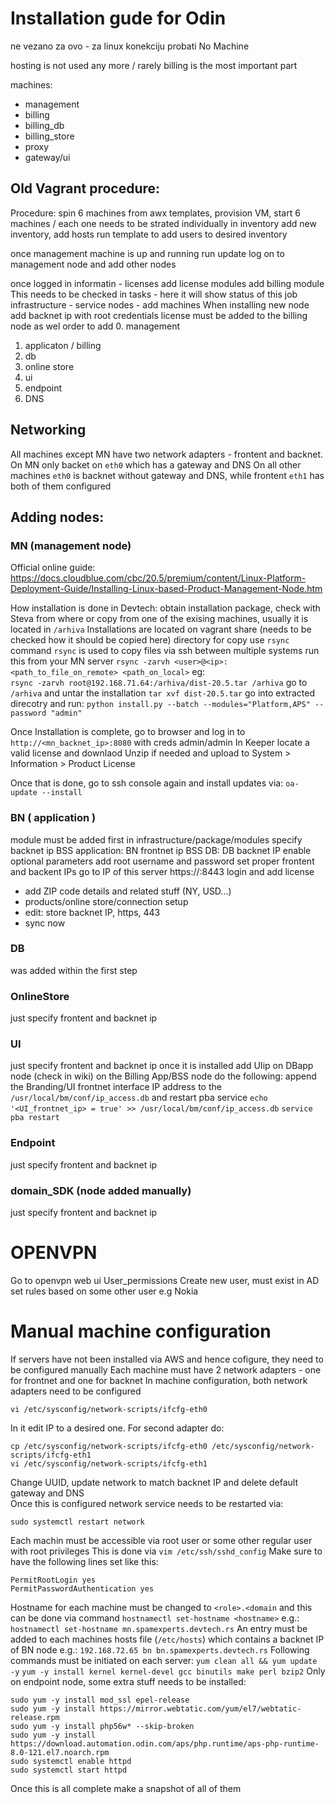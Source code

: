 # Installation gude for Odin

ne vezano za ovo - za linux konekciju probati No Machine

hosting is not used any more / rarely
billing is the most important part

machines:
- management
- billing
- billing_db
- billing_store
- proxy
- gateway/ui

## Old Vagrant procedure:

Procedure:
spin 6 machines from awx
templates, 
provision  VM, 
start 6 machines / each one needs to be strated individually
in inventory add new inventory, add hosts
run template to add users to desired inventory

once management machine is up and running
run update
log on to management node and add other nodes


once logged in
informatin - licenses add license
modules
add billing module
This needs to be checked in tasks - here it will show status of this job
infrastructure - service nodes - add machines
When installing new node add backnet ip with root credentials
license must be added to the billing node as wel
order to add
0. management
1. applicaton / billing
2. db
3. online store
4. ui
5. endpoint
6. DNS


## Networking

All machines except MN have two network adapters - frontent and backnet. 
On MN only backet on `eth0` which has a gateway and DNS
On all other machines `eth0` is backnet without gateway and DNS, while frontent `eth1` has both of them configured


## Adding nodes:

### MN (management node)

Official online guide:
https://docs.cloudblue.com/cbc/20.5/premium/content/Linux-Platform-Deployment-Guide/Installing-Linux-based-Product-Management-Node.htm

How installation is done in Devtech:
obtain installation package, check with Steva from where or copy from one of the exising machines, usually it is located in `/arhiva`
Installations are located on vagrant share (needs to be checked how it should be copied here)
directory
for copy use `rsync` command
`rsync` is used to copy files via ssh between multiple systems
run this from your MN server
`rsync -zarvh <user>@<ip>:<path_to_file_on_remote> <path_on_local>`
eg:  
`rsync -zarvh root@192.168.71.64:/arhiva/dist-20.5.tar /arhiva`
go to `/arhiva` and untar the installation
`tar xvf dist-20.5.tar`
go into extracted direcotry and run:
`python install.py --batch --modules="Platform,APS" --password "admin"`

Once Installation is complete, go to browser and log in to `http://<mn_backnet_ip>:8080` with creds admin/admin
In Keeper locate a valid license and downlaod
Unzip if needed and upload to  System > Information > Product License

Once that is done, go to ssh console again and install updates via:
`oa-update --install`

### BN ( application )

module must be added first in infrastructure/package/modules
specify backnet ip
BSS application: BN frontnet ip
BSS DB: DB backnet IP
enable optional parameters
add root username and password
set proper frontent and backent IPs
go to IP of this server https://<ip>:8443 login and add license
- add ZIP code details and related stuff (NY, USD...)
- products/online store/connection setup
- edit: store backnet IP, https, 443
- sync now

### DB

was added within the first step

### OnlineStore

just specify frontent and backnet ip

### UI

just specify frontent and backnet ip
once it is installed add UIip on DBapp node (check in wiki)
on the Billing App/BSS node do the following:
append the Branding/UI frontnet interface IP address to the `/usr/local/bm/conf/ip_access.db` and restart pba service
`echo '<UI_frontnet_ip> = true' >> /usr/local/bm/conf/ip_access.db`
`service pba restart`

### Endpoint

just specify frontent and backnet ip

### domain_SDK (node added manually)

just specify frontent and backnet ip
  
# OPENVPN

Go to openvpn web ui
User_permissions
Create new user, must exist in AD 
set rules based on some other user e.g Nokia


# Manual machine configuration

If servers have not been installed via AWS and hence cofigure, they need to be configured manually
Each machine must have 2 network adapters - one for frontnet and one for backnet
In machine configuration, both network adapters need to be configured
```
vi /etc/sysconfig/network-scripts/ifcfg-eth0
```
In it edit IP to a desired one.
For second adapter do:
```
cp /etc/sysconfig/network-scripts/ifcfg-eth0 /etc/sysconfig/network-scripts/ifcfg-eth1
vi /etc/sysconfig/network-scripts/ifcfg-eth1
```
Change UUID, update network to match backnet IP and delete default gateway and DNS  
Once this is configured network service needs to be restarted via:
```
sudo systemctl restart network
```

Each machin must be accessible via root user or some other regular user with root privileges
This is done via `vim /etc/ssh/sshd_config`
Make sure to have the following lines set like this:
```
PermitRootLogin yes
PermitPasswordAuthentication yes
```
Hostname for each machine must be changed to `<role>.<domain` and this can be done via command `hostnamectl
set-hostname <hostname>`
e.g.: `hostnamectl set-hostname mn.spamexperts.devtech.rs`
An entry must be added to each machines hosts file (`/etc/hosts`) which contains a backnet IP of BN node
e.g.: `192.168.72.65 bn bn.spamexperts.devtech.rs`
Following commands must be initiated on each server:
`yum clean all && yum update -y`
`yum -y install kernel kernel-devel gcc binutils make perl bzip2`
Only on endpoint node, some extra stuff needs to be installed:
```
sudo yum -y install mod_ssl epel-release
sudo yum -y install https://mirror.webtatic.com/yum/el7/webtatic-release.rpm
sudo yum -y install php56w* --skip-broken
sudo yum -y install https://download.automation.odin.com/aps/php.runtime/aps-php-runtime-8.0-121.el7.noarch.rpm
sudo systemctl enable httpd
sudo systemctl start httpd
```
Once this is all complete make a snapshot of all of them
